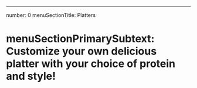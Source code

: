 ---
number: 0
menuSectionTitle: Platters
# menuSectionPrimarySubtext: Customize your own delicious platter with your choice of protein and style!
